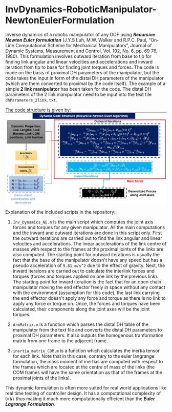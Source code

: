 # InvDynamics-RoboticManipulator-NewtonEulerFormulation
Inverse dynamics of a robotic manipulator of any DOF using _**Recursive Newton Euler formulation**_ (J.Y.S Luh, M.W. Walker and R.P.C. Paul, “On-Line Computational Scheme for Mechanical Manipulators”, Journal of Dynamic Systems, Measurement and Control, Vol. 102, No. 6, pp. 69 76, 1980). This formulation involves outward iteration from base to tip for finding link angular and linear velocities and accelerations and inward iteration from tip to base for finding joint torques and forces. The code is made on the basis of proximal DH parameters of the manipulator, but the code takes the input in form of the distal DH parameters of the manipulator (which are them converted to proximal by the code itself). 
The example of a simple **2 link manipulator** has been taken for the code. The distal DH parameters of the 2 link manipulator need to be input into the text file `dhParameters_2link.txt`.

The code structure is given by:
![RNEA Code Structure](https://github.com/average-engineer/InvDynamics-RoboticManipulator-NewtonEulerFormulation/blob/main/NewtonEulerDynamicModel.PNG)

Explanation of the included scripts in the repository:

1. `Inv_Dynamics_NE.m` is the main script which computes the joint axis forces and torques for any given manipulator. All the main computations and the inward and outward iterations are done in this script only. First the outward iterations are carried out to find the link angular and linear velocties and accelerations. The linear accclerations of the link centre of masses with respect to the frames at the proximal joints of the links are also computed. The starting point for outward iterations is usually the fact that the base of the manipulator doesn't have any speed but has a pseudo acceleration of `9.81 m/s^2` due to the effect of gravity. Next, the inward iteraions are carried out to calculate the interlink forces and torques (forces and torques applied on one link by the previous link). The starting point for inward iteration is the fact that for an open chain manipulator moving the end effector freely in space without any contact with the environment (assumption for this code), the last link carrying the end effector doesn't apply any force and torque as there is no link to apply any force or torque on. Once, the forces and torques have been calculated, their components along the joint axes will be the joint torques.

2. `ArmMatrix.m` is a function which parses the distal DH table of the manipulator from the text file and converts the distal DH parameters to proximal DH parameters. It also outputs the homogenous tranformation matrix from one frame to the adjacent frame.

3. `inertia_matrix_COM.m` is a function which calculates the inertia tensor for each link. Note that in this case, contrary to the euler langrange formulation, the mass moment of inertias are computed with respect to the frames which are located at the centre of mass of the links (the COM frames will have the same orientation as that of the frames at the proximal joints of the links).

This dynamic formulation is often more suited for real world applications like real time testing of controller design. It has a computational complexity of `O(N)` thus making it much more computationally efficient than the _**Euler Lagrange Formulation**_.
